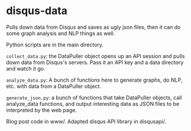 # disqus-data

Pulls down data from Disqus and saves as ugly json files, then it can do some
graph analysis and NLP things as well.

Python scripts are in the main directory. 

`collect_data.py`: the DataPuller object opens up an API session and pulls down
data from Disqus's servers. Pass it an API key and a data directory and watch it
go.

`analyze_data.py`: A bunch of functions here to generate graphs, do NLP, etc.
with data from a DataPuller object.

`generate_json.py`: a bunch of functions that take DataPuller objects, call
analyze_data functions, and output interesting data as JSON files to be
interpreted by the web page.

Blog post code in www/. Adapted disqus API library in disqusapi/.
